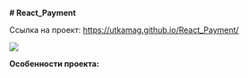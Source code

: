 **# React_Payment**

Ссылка на проект: https://utkamag.github.io/React_Payment/

![](React_Payment/react-app/public/images/screenshot.png)

**Особенности проекта:**
